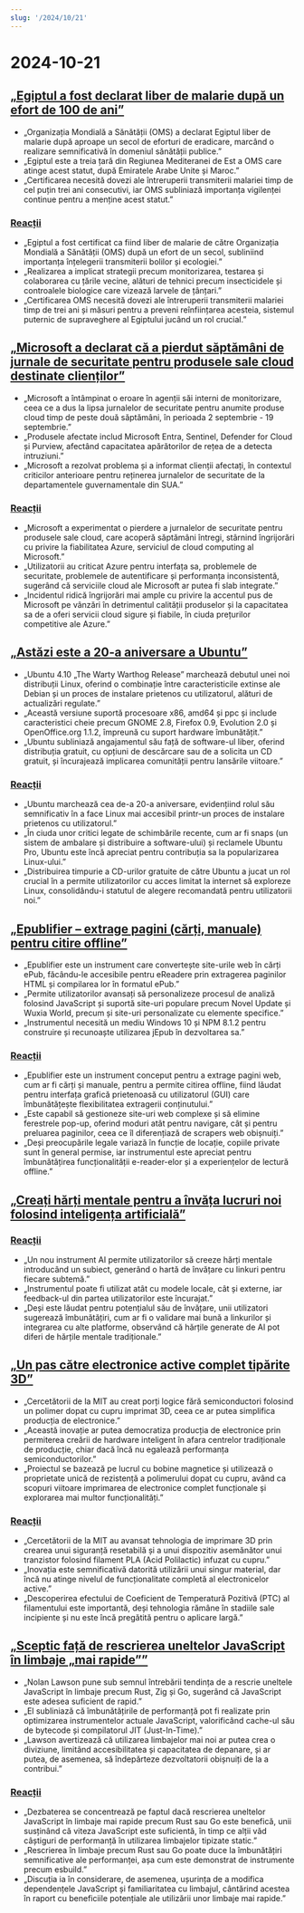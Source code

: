 ```yaml
---
slug: '/2024/10/21'
---
```


# 2024-10-21

## [„Egiptul a fost declarat liber de malarie după un efort de 100 de ani”](https://www.bbc.com/news/articles/cm2yl8pjgn2o)

- „Organizația Mondială a Sănătății (OMS) a declarat Egiptul liber de malarie după aproape un secol de eforturi de eradicare, marcând o realizare semnificativă în domeniul sănătății publice.”
- „Egiptul este a treia țară din Regiunea Mediteranei de Est a OMS care atinge acest statut, după Emiratele Arabe Unite și Maroc.”
- „Certificarea necesită dovezi ale întreruperii transmiterii malariei timp de cel puțin trei ani consecutivi, iar OMS subliniază importanța vigilenței continue pentru a menține acest statut.”

### [Reacții](https://news.ycombinator.com/item?id=41903616)

- „Egiptul a fost certificat ca fiind liber de malarie de către Organizația Mondială a Sănătății (OMS) după un efort de un secol, subliniind importanța înțelegerii transmiterii bolilor și ecologiei.”
- „Realizarea a implicat strategii precum monitorizarea, testarea și colaborarea cu țările vecine, alături de tehnici precum insecticidele și controalele biologice care vizează larvele de țânțari.”
- „Certificarea OMS necesită dovezi ale întreruperii transmiterii malariei timp de trei ani și măsuri pentru a preveni reînființarea acesteia, sistemul puternic de supraveghere al Egiptului jucând un rol crucial.”

## [„Microsoft a declarat că a pierdut săptămâni de jurnale de securitate pentru produsele sale cloud destinate clienților”](https://techcrunch.com/2024/10/17/microsoft-said-it-lost-weeks-of-security-logs-for-its-customers-cloud-products/)

- „Microsoft a întâmpinat o eroare în agenții săi interni de monitorizare, ceea ce a dus la lipsa jurnalelor de securitate pentru anumite produse cloud timp de peste două săptămâni, în perioada 2 septembrie - 19 septembrie.”
- „Produsele afectate includ Microsoft Entra, Sentinel, Defender for Cloud și Purview, afectând capacitatea apărătorilor de rețea de a detecta intruziuni.”
- „Microsoft a rezolvat problema și a informat clienții afectați, în contextul criticilor anterioare pentru reținerea jurnalelor de securitate de la departamentele guvernamentale din SUA.”

### [Reacții](https://news.ycombinator.com/item?id=41898723)

- „Microsoft a experimentat o pierdere a jurnalelor de securitate pentru produsele sale cloud, care acoperă săptămâni întregi, stârnind îngrijorări cu privire la fiabilitatea Azure, serviciul de cloud computing al Microsoft.”
- „Utilizatorii au criticat Azure pentru interfața sa, problemele de securitate, problemele de autentificare și performanța inconsistentă, sugerând că serviciile cloud ale Microsoft ar putea fi slab integrate.”
- „Incidentul ridică îngrijorări mai ample cu privire la accentul pus de Microsoft pe vânzări în detrimentul calității produselor și la capacitatea sa de a oferi servicii cloud sigure și fiabile, în ciuda prețurilor competitive ale Azure.”

## [„Astăzi este a 20-a aniversare a Ubuntu”](https://lists.ubuntu.com/archives/ubuntu-announce/2004-October/000003.html)

- „Ubuntu 4.10 „The Warty Warthog Release” marchează debutul unei noi distribuții Linux, oferind o combinație între caracteristicile extinse ale Debian și un proces de instalare prietenos cu utilizatorul, alături de actualizări regulate.”
- „Această versiune suportă procesoare x86, amd64 și ppc și include caracteristici cheie precum GNOME 2.8, Firefox 0.9, Evolution 2.0 și OpenOffice.org 1.1.2, împreună cu suport hardware îmbunătățit.”
- „Ubuntu subliniază angajamentul său față de software-ul liber, oferind distribuția gratuit, cu opțiuni de descărcare sau de a solicita un CD gratuit, și încurajează implicarea comunității pentru lansările viitoare.”

### [Reacții](https://news.ycombinator.com/item?id=41898736)

- „Ubuntu marchează cea de-a 20-a aniversare, evidențiind rolul său semnificativ în a face Linux mai accesibil printr-un proces de instalare prietenos cu utilizatorul.”
- „În ciuda unor critici legate de schimbările recente, cum ar fi snaps (un sistem de ambalare și distribuire a software-ului) și reclamele Ubuntu Pro, Ubuntu este încă apreciat pentru contribuția sa la popularizarea Linux-ului.”
- „Distribuirea timpurie a CD-urilor gratuite de către Ubuntu a jucat un rol crucial în a permite utilizatorilor cu acces limitat la internet să exploreze Linux, consolidându-i statutul de alegere recomandată pentru utilizatorii noi.”

## [„Epublifier – extrage pagini (cărți, manuale) pentru citire offline”](https://github.com/maoserr/epublifier)

- „Epublifier este un instrument care convertește site-urile web în cărți ePub, făcându-le accesibile pentru eReadere prin extragerea paginilor HTML și compilarea lor în formatul ePub.”
- „Permite utilizatorilor avansați să personalizeze procesul de analiză folosind JavaScript și suportă site-uri populare precum Novel Update și Wuxia World, precum și site-uri personalizate cu elemente specifice.”
- „Instrumentul necesită un mediu Windows 10 și NPM 8.1.2 pentru construire și recunoaște utilizarea jEpub în dezvoltarea sa.”

### [Reacții](https://news.ycombinator.com/item?id=41903864)

- „Epublifier este un instrument conceput pentru a extrage pagini web, cum ar fi cărți și manuale, pentru a permite citirea offline, fiind lăudat pentru interfața grafică prietenoasă cu utilizatorul (GUI) care îmbunătățește flexibilitatea extragerii conținutului.”
- „Este capabil să gestioneze site-uri web complexe și să elimine ferestrele pop-up, oferind moduri atât pentru navigare, cât și pentru preluarea paginilor, ceea ce îl diferențiază de scrapers web obișnuiți.”
- „Deși preocupările legale variază în funcție de locație, copiile private sunt în general permise, iar instrumentul este apreciat pentru îmbunătățirea funcționalității e-reader-elor și a experiențelor de lectură offline.”

## [„Creați hărți mentale pentru a învăța lucruri noi folosind inteligența artificială”](https://github.com/aotakeda/learn-thing)

### [Reacții](https://news.ycombinator.com/item?id=41898076)

- „Un nou instrument AI permite utilizatorilor să creeze hărți mentale introducând un subiect, generând o hartă de învățare cu linkuri pentru fiecare subtemă.”
- „Instrumentul poate fi utilizat atât cu modele locale, cât și externe, iar feedback-ul din partea utilizatorilor este încurajat.”
- „Deși este lăudat pentru potențialul său de învățare, unii utilizatori sugerează îmbunătățiri, cum ar fi o validare mai bună a linkurilor și integrarea cu alte platforme, observând că hărțile generate de AI pot diferi de hărțile mentale tradiționale.”

## [„Un pas către electronice active complet tipărite 3D”](https://news.mit.edu/2024/mit-team-takes-major-step-toward-fully-3d-printed-active-electronics-1015)

- „Cercetătorii de la MIT au creat porți logice fără semiconductori folosind un polimer dopat cu cupru imprimat 3D, ceea ce ar putea simplifica producția de electronice.”
- „Această inovație ar putea democratiza producția de electronice prin permiterea creării de hardware inteligent în afara centrelor tradiționale de producție, chiar dacă încă nu egalează performanța semiconductorilor.”
- „Proiectul se bazează pe lucrul cu bobine magnetice și utilizează o proprietate unică de rezistență a polimerului dopat cu cupru, având ca scopuri viitoare imprimarea de electronice complet funcționale și explorarea mai multor funcționalități.”

### [Reacții](https://news.ycombinator.com/item?id=41899873)

- „Cercetătorii de la MIT au avansat tehnologia de imprimare 3D prin crearea unui siguranță resetabilă și a unui dispozitiv asemănător unui tranzistor folosind filament PLA (Acid Polilactic) infuzat cu cupru.”
- „Inovația este semnificativă datorită utilizării unui singur material, dar încă nu atinge nivelul de funcționalitate completă al electronicelor active.”
- „Descoperirea efectului de Coeficient de Temperatură Pozitivă (PTC) al filamentului este importantă, deși tehnologia rămâne în stadiile sale incipiente și nu este încă pregătită pentru o aplicare largă.”

## [„Sceptic față de rescrierea uneltelor JavaScript în limbaje „mai rapide””](https://nolanlawson.com/2024/10/20/why-im-skeptical-of-rewriting-javascript-tools-in-faster-languages/)

- „Nolan Lawson pune sub semnul întrebării tendința de a rescrie uneltele JavaScript în limbaje precum Rust, Zig și Go, sugerând că JavaScript este adesea suficient de rapid.”
- „El subliniază că îmbunătățirile de performanță pot fi realizate prin optimizarea instrumentelor actuale JavaScript, valorificând cache-ul său de bytecode și compilatorul JIT (Just-In-Time).”
- „Lawson avertizează că utilizarea limbajelor mai noi ar putea crea o diviziune, limitând accesibilitatea și capacitatea de depanare, și ar putea, de asemenea, să îndepărteze dezvoltatorii obișnuiți de la a contribui.”

### [Reacții](https://news.ycombinator.com/item?id=41898603)

- „Dezbaterea se concentrează pe faptul dacă rescrierea uneltelor JavaScript în limbaje mai rapide precum Rust sau Go este benefică, unii susținând că viteza JavaScript este suficientă, în timp ce alții văd câștiguri de performanță în utilizarea limbajelor tipizate static.”
- „Rescrierea în limbaje precum Rust sau Go poate duce la îmbunătățiri semnificative ale performanței, așa cum este demonstrat de instrumente precum esbuild.”
- „Discuția ia în considerare, de asemenea, ușurința de a modifica dependențele JavaScript și familiaritatea cu limbajul, cântărind acestea în raport cu beneficiile potențiale ale utilizării unor limbaje mai rapide.”

<head>
  <meta property="og:title" content="„Egiptul a fost declarat liber de malarie după un efort de 100 de ani”" />
  <meta property="og:type" content="website" />
  <meta property="og:image" content="https://og.cho.sh/api/og/?title=%E2%80%9EEgiptul%20a%20fost%20declarat%20liber%20de%20malarie%20dup%C4%83%20un%20efort%20de%20100%20de%20ani%E2%80%9D&subheading=luni%2C%2021%20octombrie%202024%3A%20Rezumat%20Hacker%20News" />
</head>
